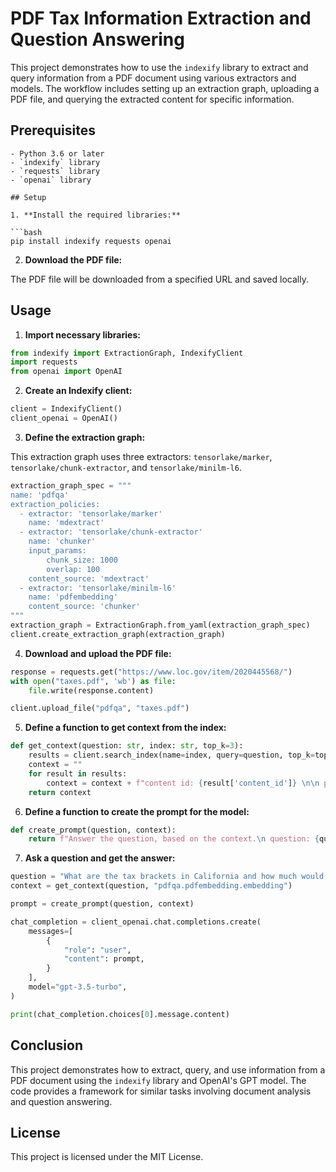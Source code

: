 
# PDF Tax Information Extraction and Question Answering

This project demonstrates how to use the `indexify` library to extract and query information from a PDF document using various extractors and models. The workflow includes setting up an extraction graph, uploading a PDF file, and querying the extracted content for specific information.

## Prerequisites
```
- Python 3.6 or later
- `indexify` library
- `requests` library
- `openai` library

## Setup

1. **Install the required libraries:**

```bash
pip install indexify requests openai
```

2. **Download the PDF file:**

The PDF file will be downloaded from a specified URL and saved locally.

## Usage

1. **Import necessary libraries:**

```python
from indexify import ExtractionGraph, IndexifyClient
import requests
from openai import OpenAI
```

2. **Create an Indexify client:**

```python
client = IndexifyClient()
client_openai = OpenAI()
```

3. **Define the extraction graph:**

This extraction graph uses three extractors: `tensorlake/marker`, `tensorlake/chunk-extractor`, and `tensorlake/minilm-l6`.

```python
extraction_graph_spec = """
name: 'pdfqa'
extraction_policies:
  - extractor: 'tensorlake/marker'
    name: 'mdextract'
  - extractor: 'tensorlake/chunk-extractor'
    name: 'chunker'
    input_params:
        chunk_size: 1000
        overlap: 100
    content_source: 'mdextract'
  - extractor: 'tensorlake/minilm-l6'
    name: 'pdfembedding'
    content_source: 'chunker'
"""
extraction_graph = ExtractionGraph.from_yaml(extraction_graph_spec)
client.create_extraction_graph(extraction_graph)
```

4. **Download and upload the PDF file:**

```python
response = requests.get("https://www.loc.gov/item/2020445568/")
with open("taxes.pdf", 'wb') as file:
    file.write(response.content)

client.upload_file("pdfqa", "taxes.pdf")
```

5. **Define a function to get context from the index:**

```python
def get_context(question: str, index: str, top_k=3):
    results = client.search_index(name=index, query=question, top_k=top_k)
    context = ""
    for result in results:
        context = context + f"content id: {result['content_id']} \n\n passage: {result['text']}\n"
    return context
```

6. **Define a function to create the prompt for the model:**

```python
def create_prompt(question, context):
    return f"Answer the question, based on the context.\n question: {question} \n context: {context}"
```

7. **Ask a question and get the answer:**

```python
question = "What are the tax brackets in California and how much would I owe on an income of $24,000?"
context = get_context(question, "pdfqa.pdfembedding.embedding")

prompt = create_prompt(question, context)

chat_completion = client_openai.chat.completions.create(
    messages=[
        {
            "role": "user",
            "content": prompt,
        }
    ],
    model="gpt-3.5-turbo",
)

print(chat_completion.choices[0].message.content)
```

## Conclusion

This project demonstrates how to extract, query, and use information from a PDF document using the `indexify` library and OpenAI's GPT model. The code provides a framework for similar tasks involving document analysis and question answering.

## License

This project is licensed under the MIT License.
```
```
